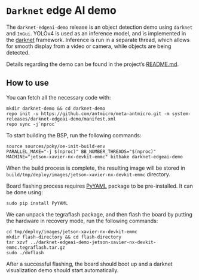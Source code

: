 # `Darknet` edge AI demo

The `darknet-edgeai-demo` release is an object detection demo using `darknet` and `ImGui`.
YOLOv4 is used as an inference model, and is implemented in the [darknet](https://github.com/AlexeyAB/darknet) framework.
Inference is run in a separate thread, which allows for smooth display from a video or camera, while objects are being detected.

Details regarding the demo can be found in the project’s [README.md](https://github.com/antmicro/darknet-imgui-visualization/blob/master/README.md).

## How to use

You can fetch all the necessary code with:
```
mkdir darknet-demo && cd darknet-demo
repo init -u https://github.com/antmicro/meta-antmicro.git -m system-releases/darknet-edgeai-demo/manifest.xml
repo sync -j`nproc`
```

To start building the BSP, run the following commands:
```
source sources/poky/oe-init-build-env
PARALLEL_MAKE="-j $(nproc)" BB_NUMBER_THREADS="$(nproc)" MACHINE="jetson-xavier-nx-devkit-emmc" bitbake darknet-edgeai-demo
```

When the build process is complete, the resulting image will be stored in `build/tmp/deploy/images/jetson-xavier-nx-devkit-emmc` directory.

Board flashing process requires [PyYAML](https://pypi.org/project/PyYAML/) package to be pre-installed.
It can be done using:
```
sudo pip install PyYAML
```
We can unpack the tegraflash package, and then flash the board by putting the hardware in recovery mode, run the following commands:
```
cd tmp/deploy/images/jetson-xavier-nx-devkit-emmc
mkdir flash-directory && cd flash-directory
tar xzvf ../darknet-edgeai-demo-jetson-xavier-nx-devkit-emmc.tegraflash.tar.gz
sudo ./doflash
```

After a successful flashing, the board should boot up and a darknet visualization demo should start automatically.
